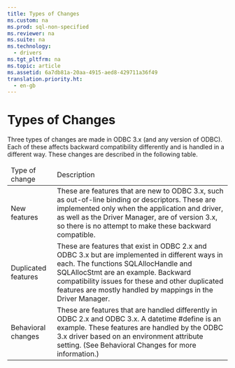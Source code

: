 ```yaml
---
title: Types of Changes
ms.custom: na
ms.prod: sql-non-specified
ms.reviewer: na
ms.suite: na
ms.technology: 
  - drivers
ms.tgt_pltfrm: na
ms.topic: article
ms.assetid: 6a7db81a-20aa-4915-aed8-429711a36f49
translation.priority.ht: 
  - en-gb
---
```

# Types of Changes
<?xml version="1.0" encoding="utf-8"?>
<developerConceptualDocument xmlns="http://ddue.schemas.microsoft.com/authoring/2003/5" xmlns:xlink="http://www.w3.org/1999/xlink" xmlns:xsi="http://www.w3.org/2001/XMLSchema-instance" xsi:schemaLocation="http://ddue.schemas.microsoft.com/authoring/2003/5 http://dduestorage.blob.core.windows.net/ddueschema/developer.xsd">
  <introduction>
    <para>Three types of changes are made in ODBC 3.<legacyItalic>x</legacyItalic> (and any version of ODBC). Each of these affects backward compatibility differently and is handled in a different way. These changes are described in the following table.</para>
    <table xmlns:caps="http://schemas.microsoft.com/build/caps/2013/11">
      <thead>
        <tr>
          <TD>
            <para>Type of change</para>
          </TD>
          <TD>
            <para>Description</para>
          </TD>
        </tr>
      </thead>
      <tbody>
        <tr>
          <TD>
            <para>New features</para>
          </TD>
          <TD>
            <para>These are features that are new to ODBC 3.<legacyItalic>x</legacyItalic>, such as out-of-line binding or descriptors. These are implemented only when the application and driver, as well as the Driver Manager, are of version 3<legacyItalic>.x</legacyItalic>, so there is no attempt to make these backward compatible.</para>
          </TD>
        </tr>
        <tr>
          <TD>
            <para>Duplicated features</para>
          </TD>
          <TD>
            <para>These are features that exist in ODBC 2<legacyItalic>.x</legacyItalic> and ODBC 3.<legacyItalic>x</legacyItalic> but are implemented in different ways in each. The functions <legacyBold>SQLAllocHandle</legacyBold> and <legacyBold>SQLAllocStmt</legacyBold> are an example. Backward compatibility issues for these and other duplicated features are mostly handled by mappings in the Driver Manager.</para>
          </TD>
        </tr>
        <tr>
          <TD>
            <para>Behavioral changes</para>
          </TD>
          <TD>
            <para>These are features that are handled differently in ODBC 2<legacyItalic>.x</legacyItalic> and ODBC 3.<legacyItalic>x</legacyItalic>. A datetime <legacyBold>#define</legacyBold> is an example. These features are handled by the ODBC 3.<legacyItalic>x</legacyItalic> driver based on an environment attribute setting. (See <legacyLink xlink:href="a17ae701-6ab6-4eaf-9e46-d3b9cd0a3a67">Behavioral Changes</legacyLink> for more information.)</para>
          </TD>
        </tr>
      </tbody>
    </table>
  </introduction>
  <relatedTopics />
</developerConceptualDocument>